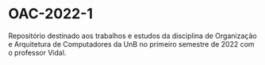 # OAC-2022-1
Repositório destinado aos trabalhos e estudos da disciplina de Organização e Arquitetura de Computadores da UnB no primeiro semestre de 2022 com o professor Vidal.
